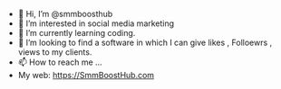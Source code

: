 - 👋 Hi, I’m @smmboosthub
- 👀 I’m interested in social media marketing  
- 🌱 I’m currently learning coding.
- 💞️ I’m looking to find a software in which I can give likes , Folloewrs , views to my clients.
- 📫 How to reach me ...
- My web: https://SmmBoostHub.com
<!---
smmboosthub/smmboosthub is a ✨ special ✨ repository because its `README.md` (this file) appears on your GitHub profile.
You can click the Preview link to take a look at your changes.
--->
